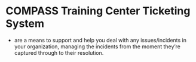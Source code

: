 COMPASS Training Center Ticketing System
============
- are a means to support and help you deal with any issues/incidents in your organization, managing the incidents from the moment they’re captured through to their resolution.
